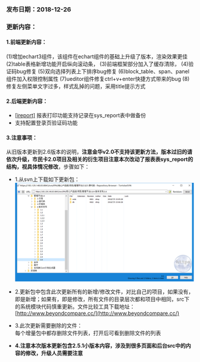 ### 发布日期：2018-12-26

### 更新内容：

#### 1.前端更新内容：
  (1)增加echart3组件，该组件在echart组件的基础上升级了版本，渲染效果更佳
  (2)table表格新增功能开启纵向滚动条，
  (3)前端框架部分加入了缓存清除，
  (4)验证码bug修复
  (5)双向选择列表上下排序bug修复
  (6)block_table、span、panel组件加入权限控制属性
  (7)ueditor组件修复ctrl+v+enter快捷方式带来的bug
  (8)修复左侧菜单文字过多，样式乱掉的问题，采用title提示方式



#### 2.后端更新内容：
* [[ireport]](/kuang-jia-she-zhi/bao-biao-he-da-yin/ireportzheng-he-kai-fa-pdf-bao-biao/dai-ma-kai-fa-shuo-ming.md)
报表打印功能支持记录在sys_report表中做备份
* 支持配置登录页验证码功能



#### 3.注意事项：
 从旧版本更新到2.6版本的说明，**注意金华v2.0不支持该更新方法，版本过旧的请依次升级，市民卡2.0项目及相关的衍生项目注意本次改动了报表表sys_report的结构，视具体情况修改**，步骤如下：
* 1.从svn上下载如下更新包：  
![](/assets/V2.6_1.png)
* 2.更新包中包含此次更新所有的新增/修改文件，对比自己的项目，如果没有，即是新增；如果有，即是修改，所有文件的目录层次都和项目中相同，src下的系统模块代码慎重更新。文件比较工具下载地址：[http://www.beyondcompare.cc/](http://www.beyondcompare.cc/)

* 3.此次更新需要删除的文件：  
  每个增量包中都存删除文件列表，打开后可看到删除文件的列表

* **4.注意本次版本更新包含2.5.1小版本内容，涉及到很多页面和后台src中的内容的修改，升级人员需要注意**

